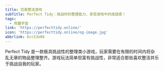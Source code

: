 ```yaml
---
title: 完美整洁游戏
subTitle: Perfect Tidy：挑战你的整理能力，享受游戏中的成就感！
tags:
  - 奇趣宇宙
link: 'https://perfecttidy.online/'
icon: 'https://perfecttidy.online/og-image.jpg'
abbrlink: 6cc53e08
---
```


Perfect Tidy 是一款极具挑战性的整理类小游戏，玩家需要在有限的时间内将杂乱无章的物品整理整齐。游戏玩法简单但富有挑战性，非常适合那些喜欢整洁并乐于挑战自我的玩家。